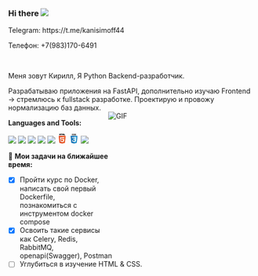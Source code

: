### Hi there <img src="https://media.giphy.com/media/hvRJCLFzcasrR4ia7z/giphy.gif" width="25px">

<p>Telegram: https://t.me/kanisimoff44</p>
<p>Телефон: +7(983)170-6491</p>

<br/>

<p>Меня зовут Кирилл, Я Python Backend-разработчик.</p>
Разрабатываю приложения на FastAPI, дополнительно изучаю Frontend -> стремлюсь к fullstack разработке. Проектирую и провожу нормализацию баз данных.

<br/>

<img align="right" alt="GIF" src="https://codism.io/wp-content/uploads/2019/11/Python-011.png" width="300" height="280" />
  
**Languages and Tools:**  

<code><img height="20" src="https://www.python.org/static/apple-touch-icon-144x144-precomposed.png"></code>
<code><img height="20" src="https://www.postgresql.org/media/img/about/press/elephant.png"></code>
<code><img height="20" src="https://fastapi.tiangolo.com/img/favicon.png"></code>
<code><img height="20" src="https://redis.io/wp-content/themes/wpx/assets/images/favicons/favicon.ico?v=A0mpW2gQlj"></code>
<code><img height="20" src="https://docs.celeryq.dev/en/stable/_static/celery_512.png"></code>
<code><img height="20" src="https://raw.githubusercontent.com/github/explore/80688e429a7d4ef2fca1e82350fe8e3517d3494d/topics/html/html.png"></code>
<code><img height="20" src="https://raw.githubusercontent.com/github/explore/80688e429a7d4ef2fca1e82350fe8e3517d3494d/topics/css/css.png"></code>
<code><img height="20" src="https://static.djangoproject.com/img/icon-touch.e4872c4da341.png"></code>

🚧 **Мои задачи на ближайшее время:**
<!-- TODO-IST:START -->
* [x] Пройти курс по Docker, написать свой первый Dockerfile, познакомиться с инструментом docker compose
* [x] Освоить такие сервисы как Celery, Redis, RabbitMQ, openapi(Swagger), Postman
* [ ] Углубиться в изучение HTML & CSS.
<!-- TODO-IST:END -->


